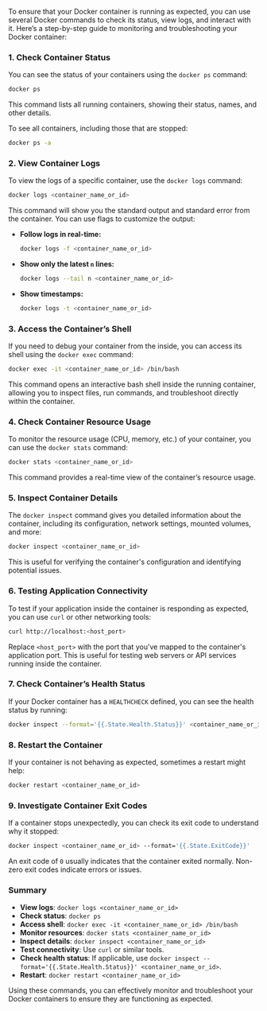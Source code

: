 To ensure that your Docker container is running as expected, you can use several Docker commands to check its status, view logs, and interact with it. Here’s a step-by-step guide to monitoring and troubleshooting your Docker container:

### **1. Check Container Status**

You can see the status of your containers using the `docker ps` command:

```bash
docker ps
```

This command lists all running containers, showing their status, names, and other details.

To see all containers, including those that are stopped:

```bash
docker ps -a
```

### **2. View Container Logs**

To view the logs of a specific container, use the `docker logs` command:

```bash
docker logs <container_name_or_id>
```

This command will show you the standard output and standard error from the container. You can use flags to customize the output:

- **Follow logs in real-time:**

  ```bash
  docker logs -f <container_name_or_id>
  ```

- **Show only the latest `n` lines:**

  ```bash
  docker logs --tail n <container_name_or_id>
  ```

- **Show timestamps:**

  ```bash
  docker logs -t <container_name_or_id>
  ```

### **3. Access the Container’s Shell**

If you need to debug your container from the inside, you can access its shell using the `docker exec` command:

```bash
docker exec -it <container_name_or_id> /bin/bash
```

This command opens an interactive bash shell inside the running container, allowing you to inspect files, run commands, and troubleshoot directly within the container.

### **4. Check Container Resource Usage**

To monitor the resource usage (CPU, memory, etc.) of your container, you can use the `docker stats` command:

```bash
docker stats <container_name_or_id>
```

This command provides a real-time view of the container’s resource usage.

### **5. Inspect Container Details**

The `docker inspect` command gives you detailed information about the container, including its configuration, network settings, mounted volumes, and more:

```bash
docker inspect <container_name_or_id>
```

This is useful for verifying the container's configuration and identifying potential issues.

### **6. Testing Application Connectivity**

To test if your application inside the container is responding as expected, you can use `curl` or other networking tools:

```bash
curl http://localhost:<host_port>
```

Replace `<host_port>` with the port that you’ve mapped to the container's application port. This is useful for testing web servers or API services running inside the container.

### **7. Check Container’s Health Status**

If your Docker container has a `HEALTHCHECK` defined, you can see the health status by running:

```bash
docker inspect --format='{{.State.Health.Status}}' <container_name_or_id>
```

### **8. Restart the Container**

If your container is not behaving as expected, sometimes a restart might help:

```bash
docker restart <container_name_or_id>
```

### **9. Investigate Container Exit Codes**

If a container stops unexpectedly, you can check its exit code to understand why it stopped:

```bash
docker inspect <container_name_or_id> --format='{{.State.ExitCode}}'
```

An exit code of `0` usually indicates that the container exited normally. Non-zero exit codes indicate errors or issues.

### **Summary**

- **View logs**: `docker logs <container_name_or_id>`
- **Check status**: `docker ps`
- **Access shell**: `docker exec -it <container_name_or_id> /bin/bash`
- **Monitor resources**: `docker stats <container_name_or_id>`
- **Inspect details**: `docker inspect <container_name_or_id>`
- **Test connectivity**: Use `curl` or similar tools.
- **Check health status**: If applicable, use `docker inspect --format='{{.State.Health.Status}}' <container_name_or_id>`.
- **Restart**: `docker restart <container_name_or_id>`

Using these commands, you can effectively monitor and troubleshoot your Docker containers to ensure they are functioning as expected.
